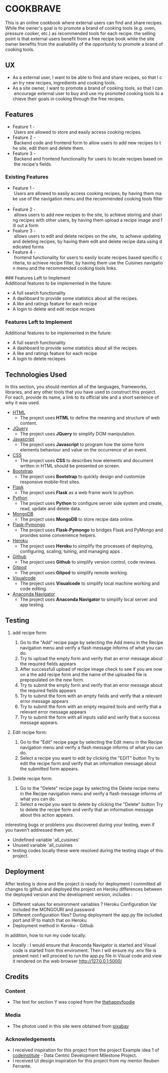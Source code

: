 # COOKBRAVE

This is an online cookbook where external users can find and share recipes. While the owner's goal is to promote a brand of cooking tools (e.g. oven, pressure cooker, etc.) as recommended tools for each recipe. the selling point is that external users benefit from a free recipe book while the site owner benefits from the avaliability of the opportunity to promote a brand of cooking tools.

 
## UX
 
- As a external user, I want to be able to find and share recipes, so that I can try new recipes, ingredients and cooking tools.
- As a site owner, I want to promote a brand of cooking tools, so that I can encourage external user to buy and use my promoted cooking tools to achieve their goals in cooking through the free recipes.

## Features

- Feature 1 - Users are allowed to store and easily access cooking recipes.
- Feature 2 - Backend code and frontend form to allow users to add new recipes to the site, edit them and delete them.
- Feature 3 - Backend and frontend functionality for users to locate recipes based on the recipe's fields.


### Existing Features
- Feature 1 - Users are allowed to easily access cooking recipes, by having them make use of the navigation menu and the recommended cooking tools filter.
- Feature 2 - allows users to add new recipes to the site, to achieve storing and sharing recipes with other users, by having them upload a recipe image and fill out a form
- Feature 3 - allows users to edit and delete recipes on the site,  to achieve updating and deleting recipes, by having them edit and delete recipe data using dedicated forms
- Feature 4 - frontend functionality for users to easily locate recipes based specific criteria, to achieve recipe filter, by having them use the Cuisines navigation menu and the recommended cooking tools links.

### Features Left to Implement
Additional features to be implemented in the future:
- A full search functionality
- A dashboard to provide some statistics about all the recipes.
- A like and ratings feature for each recipe
- A login to delete and edit recipe recipes 

### Features Left to Implement
Additional features to be implemented in the future:
- A full search functionality
- A dashboard to provide some statistics about all the recipes.
- A like and ratings feature for each recipe
- A login to delete reciepes 

## Technologies Used

In this section, you should mention all of the languages, frameworks, libraries, and any other tools that you have used to construct this project. For each, provide its name, a link to its official site and a short sentence of why it was used.

- [HTML](https://developer.mozilla.org/en-US/docs/Web/HTML)
    - The project uses **HTML** to define the meaning and structure of web content.
- [JQuery](https://jquery.com)
    - The project uses **JQuery** to simplify DOM manipulation.
- [Javascript](https://developer.mozilla.org/en-US/docs/Web/JavaScript/Guide)
    - The project uses **Javascript** to program how the some form elements behaviour and value on the occurrence of an event.
- [CSS](https://developer.mozilla.org/en-US/docs/Web/CSS)
    - The project uses **CSS** to describes how elements and document written in HTML should be presented on screen.
- [Bootstrap](https://getbootstrap.com/)
    - The project uses **Bootstrap** to quickly design and customize responsive mobile-first sites.
- [Flask](https://flask.palletsprojects.com/en/1.1.x/quickstart/)
    - The project uses **Flask** as a web frame work to python.
- [Python](https://wiki.python.org/moin/)
    - The project uses **Python** to configure server side system and create, read, update and delete data.
- [MongoDB](https://www.mongodb.com/)
    - The project uses **MongoDB** to store recipe data online.
- [Flask-Pymongo](https://flask-pymongo.readthedocs.io/en/latest/)
    - The project uses **Flask-Pymongo** to bridges Flask and PyMongo and provides some convenience helpers.
- [Heroku](https://www.heroku.com/)
    - The project uses **Heroku** to simplify the processes of deploying, configuring, scaling, tuning, and managing apps .
- [Github](https://github.com/)
    - The project uses **Github** to simplify version control, code reviews.
- [Gitpod](https://www.gitpod.io/)
    - The project uses **Gitpod** to simplify remote working.
- [Visualcode](https://code.visualstudio.com/)
    - The project uses **Visualcode** to simplify local machine working and code editing.
- [Anaconda Navigator](https://www.anaconda.com/)
    - The project uses **Anaconda Navigator** to simplify local server and app testing.


## Testing

1. add recipe form:
    1. Go to the "Add" recipe page by selecting the Add menu in the Recipe navigation menu and verify a flash message informs of what you can do.
    2. Try to upload the empty form and verify that an error message about the required fields appears
    3. After successfull upload of recipe image check to see if you are now on a the add recipe form and the name of the uploaded file is prepopulated on the new form.
    4. Try to submit the empty form and verify that an error message about the required fields appears
    5. Try to submit the form with an empty fields and verify that a relevant error message appears
    6. Try to submit the form with an empty required tools and verify that a relevant error message appears
    7. Try to submit the form with all inputs valid and verify that a success message appears.

2. Edit recipe form:
    1. Go to the "Edit" recipe page by selecting the Edit menu in the Recipe navigation menu and verify a flash message informs of what you can do.
    2. Select a recipe you want to edit by clicking the "EDIT" button Try to edit the recipe form and verify that an information message about the submitted form appears.

3. Delete recipe form:
    1. Go to the "Delete" recipe page by selecting the Delete recipe menu in the Recipe navigation menu and verify a flash message informs of what you can do.
    2. Select a recipe you want to delete by clicking the "Delete" button Try to delete the recipe form and verify that an information message about this action appears.

interesting bugs or problems you discovered during your testing, even if you haven't addressed them yet.
- Undefined variable 'all_cuisines'
- Unused variable 'all_cuisines
- testing codes locally
these were resolved during the testing stage of this project.

## Deployment
After testing is done and the project is ready for deployment I committed all changes to github and deployed the project on Heroku
differences between the deployed version and the development version, includes :
- Different values for environment variables ? Heroku Configuration Var included the MONGOURI and password
- Different configuration files? During deployment the app.py file included port and IP to match that on Heroku 
- Deployment method in Keroku - Github

In addition, how to run my code locally.
- locally : I would ensure that Anaconda Navigator is started and Visual code is started from this enviroment. Then I will ensure my .env file is present next I will proceed to run the app.py file in Visual code and view it rendered on the web browser http://127.0.0.1:5000/ 


## Credits

### Content
- The text for section Y was copied from the [thehappyfoodie](https://thehappyfoodie.co.uk/)

### Media
- The photos used in this site were obtained from [pixabay](https://pixabay.com/)

### Acknowledgements

- I received inspiration for this project from the project Example idea 1 of [codeinstitute](https://courses.codeinstitute.net) - Data Centric Development Milestone Project.
- I received UI design inspiration for this project from my mentor Reuben Ferrante.
